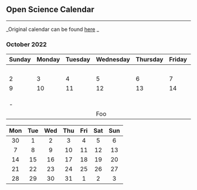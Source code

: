 ## Open Science Calendar

----

_Original calendar can be found [here](https://openresearchcalendar.org/calendar/) _


### October 2022 

| Sunday          | Monday       | Tuesday         | Wednesday      |  Thursday       | Friday          | Saturday        |
|-----------------|------------- |-----------------|----------------|-----------------|-----------------|-----------------|
|                 |              |                 |                |                 |                 |                1|
|                2|             3|                4|               5|                6|                7|                8|
|                9|            10|               11|              12|               13|               14|               15|
|| | | |
|      |              |                 |                | | | |
|         |              |                 |                | | | |
|-| | | |
|     |              |                 | Foo            | | | |
                             


|Mon|Tue|Wed|Thu|Fri|Sat|Sun|
|:-:|:-:|:-:|:-:|:-:|:-:|:-:|
|30|1|2|3|4|5|6|
|7|8|9|10|11|12|13|
|14|15|16|17|18|19|20|
|21|22|23|24|25|26|27|
|28|29|30|31|1|2|3|
